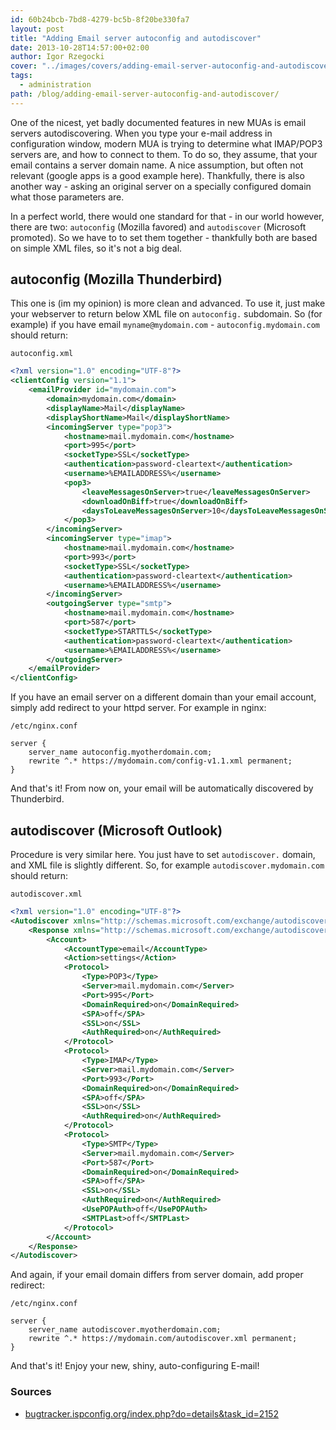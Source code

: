```yaml
---
id: 60b24bcb-7bd8-4279-bc5b-8f20be330fa7
layout: post
title: "Adding Email server autoconfig and autodiscover"
date: 2013-10-28T14:57:00+02:00
author: Igor Rzegocki
cover: "../images/covers/adding-email-server-autoconfig-and-autodiscover.jpg"
tags:
  - administration
path: /blog/adding-email-server-autoconfig-and-autodiscover/
---
```


One of the nicest, yet badly documented features in new MUAs is email servers autodiscovering. When you type your e-mail address in configuration window, modern MUA is trying to determine what IMAP/POP3 servers are, and how to connect to them. To do so, they assume, that your email contains a server domain name. A nice assumption, but often not relevant (google apps is a good example here). Thankfully, there is also another way - asking an original server on a specially configured domain what those parameters are.

<!-- more -->

In a perfect world, there would one standard for that - in our world however, there are two: `autoconfig` (Mozilla favored) and `autodiscover` (Microsoft promoted). So we have to to set them together - thankfully both are based on simple XML files, so it's not a big deal.

## autoconfig (Mozilla Thunderbird)

This one is (im my opinion) is more clean and advanced. To use it, just make your webserver to return below XML file on `autoconfig.` subdomain. So (for example) if you have email `myname@mydomain.com` - `autoconfig.mydomain.com` should return:

`autoconfig.xml`
```xml
<?xml version="1.0" encoding="UTF-8"?>
<clientConfig version="1.1">
    <emailProvider id="mydomain.com">
        <domain>mydomain.com</domain>
        <displayName>Mail</displayName>
        <displayShortName>Mail</displayShortName>
        <incomingServer type="pop3">
            <hostname>mail.mydomain.com</hostname>
            <port>995</port>
            <socketType>SSL</socketType>
            <authentication>password-cleartext</authentication>
            <username>%EMAILADDRESS%</username>
            <pop3>
                <leaveMessagesOnServer>true</leaveMessagesOnServer>
                <downloadOnBiff>true</downloadOnBiff>
                <daysToLeaveMessagesOnServer>10</daysToLeaveMessagesOnServer>
            </pop3>
        </incomingServer>
        <incomingServer type="imap">
            <hostname>mail.mydomain.com</hostname>
            <port>993</port>
            <socketType>SSL</socketType>
            <authentication>password-cleartext</authentication>
            <username>%EMAILADDRESS%</username>
        </incomingServer>
        <outgoingServer type="smtp">
            <hostname>mail.mydomain.com</hostname>
            <port>587</port>
            <socketType>STARTTLS</socketType>
            <authentication>password-cleartext</authentication>
            <username>%EMAILADDRESS%</username>
        </outgoingServer>
    </emailProvider>
</clientConfig>
```

If you have an email server on a different domain than your email account, simply add redirect to your httpd server. For example in nginx:

`/etc/nginx.conf`
```nginx
server {
    server_name autoconfig.myotherdomain.com;
    rewrite ^.* https://mydomain.com/config-v1.1.xml permanent;
}
```

And that's it! From now on, your email will be automatically discovered by Thunderbird.

## autodiscover (Microsoft Outlook)

Procedure is very similar here. You just have to set `autodiscover.` domain, and XML file is slightly different. So, for example `autodiscover.mydomain.com` should return:

`autodiscover.xml`
```xml
<?xml version="1.0" encoding="UTF-8"?>
<Autodiscover xmlns="http://schemas.microsoft.com/exchange/autodiscover/responseschema/2006">
    <Response xmlns="http://schemas.microsoft.com/exchange/autodiscover/outlook/responseschema/2006a">
        <Account>
            <AccountType>email</AccountType>
            <Action>settings</Action>
            <Protocol>
                <Type>POP3</Type>
                <Server>mail.mydomain.com</Server>
                <Port>995</Port>
                <DomainRequired>on</DomainRequired>
                <SPA>off</SPA>
                <SSL>on</SSL>
                <AuthRequired>on</AuthRequired>
            </Protocol>
            <Protocol>
                <Type>IMAP</Type>
                <Server>mail.mydomain.com</Server>
                <Port>993</Port>
                <DomainRequired>on</DomainRequired>
                <SPA>off</SPA>
                <SSL>on</SSL>
                <AuthRequired>on</AuthRequired>
            </Protocol>
            <Protocol>
                <Type>SMTP</Type>
                <Server>mail.mydomain.com</Server>
                <Port>587</Port>
                <DomainRequired>on</DomainRequired>
                <SPA>off</SPA>
                <SSL>on</SSL>
                <AuthRequired>on</AuthRequired>
                <UsePOPAuth>off</UsePOPAuth>
                <SMTPLast>off</SMTPLast>
            </Protocol>
        </Account>
    </Response>
</Autodiscover>
```

And again, if your email domain differs from server domain, add proper redirect:

`/etc/nginx.conf`
```nginx
server {
    server_name autodiscover.myotherdomain.com;
    rewrite ^.* https://mydomain.com/autodiscover.xml permanent;
}
```

And that's it! Enjoy your new, shiny, auto-configuring E-mail!

### Sources

* [bugtracker.ispconfig.org/index.php?do=details&task_id=2152](bugtracker.ispconfig.org/index.php?do=details&task_id=2152)
